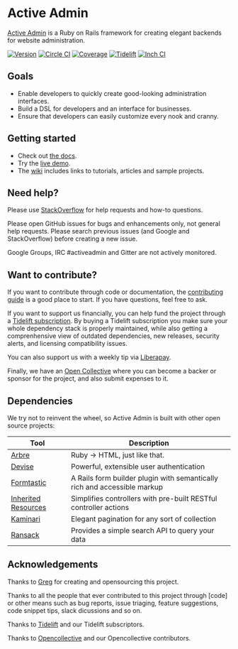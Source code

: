 # Active Admin

[Active Admin](https://activeadmin.info) is a Ruby on Rails framework for
creating elegant backends for website administration.

[![Version         ][rubygems_badge]][rubygems]
[![Circle CI       ][circle_badge]][circle]
[![Coverage        ][coverage_badge]][coverage]
[![Tidelift        ][tidelift_badge]][tidelift]
[![Inch CI         ][inch_badge]][inch]

## Goals

* Enable developers to quickly create good-looking administration interfaces.
* Build a DSL for developers and an interface for businesses.
* Ensure that developers can easily customize every nook and cranny.

## Getting started

* Check out [the docs][docs].
* Try the [live demo][demo].
* The [wiki] includes links to tutorials, articles and sample projects.

## Need help?

Please use [StackOverflow][stackoverflow] for help requests and how-to questions.

Please open GitHub issues for bugs and enhancements only, not general help requests.
Please search previous issues (and Google and StackOverflow) before creating a new issue.

Google Groups, IRC #activeadmin and Gitter are not actively monitored.

## Want to contribute?

If you want to contribute through code or documentation, the [contributing
guide][contributing] is a good place to start. If you have questions, feel free
to ask.

If you want to support us financially, you can help fund the project
through a [Tidelift subscription][tidelift]. By buying a Tidelift subscription
you make sure your whole dependency stack is properly maintained, while also
getting a comprenhensive view of outdated dependencies, new releases, security
alerts, and licensing compatibility issues.

You can also support us with a weekly tip via [Liberapay].

Finally, we have an [Open Collective][opencollective page] where you can become a backer or
sponsor for the project, and also submit expenses to it.

## Dependencies

We try not to reinvent the wheel, so Active Admin is built with other open source projects:

Tool                  | Description
--------------------- | -----------
[Arbre]               | Ruby -> HTML, just like that.
[Devise]              | Powerful, extensible user authentication
[Formtastic]          | A Rails form builder plugin with semantically rich and accessible markup
[Inherited Resources] | Simplifies controllers with pre-built RESTful controller actions
[Kaminari]            | Elegant pagination for any sort of collection
[Ransack]             | Provides a simple search API to query your data

## Acknowledgements

Thanks to [Greg] for creating and opensourcing this project.

Thanks to all the people that ever contributed to this project through [code] or
other means such as bug reports, issue triaging, feature suggestions, code
snippet tips, slack dicussions and so on.

Thanks to [Tidelift][tidelift] and our Tidelift subscriptors.

Thanks to [Opencollective][opencollective contributors] and our Opencollective contributors.

[Arbre]: https://github.com/activeadmin/arbre
[Devise]: https://github.com/plataformatec/devise
[Formtastic]: https://github.com/justinfrench/formtastic
[Inherited Resources]: https://github.com/activeadmin/inherited_resources
[Kaminari]: https://github.com/kaminari/kaminari
[Ransack]: https://github.com/activerecord-hackery/ransack

[rubygems_badge]: http://img.shields.io/gem/v/activeadmin.svg
[rubygems]: https://rubygems.org/gems/activeadmin
[circle_badge]: https://circleci.com/gh/activeadmin/activeadmin/tree/master.svg
[circle]: https://circleci.com/gh/activeadmin/activeadmin/tree/master
[coverage_badge]: https://api.codeclimate.com/v1/badges/779e407d22bacff19733/test_coverage
[coverage]: https://codeclimate.com/github/activeadmin/activeadmin/test_coverage
[inch_badge]: http://inch-ci.org/github/activeadmin/activeadmin.svg?branch=master
[inch]: http://inch-ci.org/github/activeadmin/activeadmin
[tidelift_badge]: https://tidelift.com/badges/github/activeadmin/activeadmin
[tidelift]: https://tidelift.com/subscription/pkg/rubygems-activeadmin?utm_source=rubygems-activeadmin&utm_medium=readme

[docs]: http://activeadmin.info/0-installation.html
[demo]: http://demo.activeadmin.info/admin
[wiki]: https://github.com/activeadmin/activeadmin/wiki
[stackoverflow]: http://stackoverflow.com/questions/tagged/activeadmin
[contributing]: https://github.com/activeadmin/activeadmin/blob/master/CONTRIBUTING.md
[Liberapay]: https://liberapay.com
[Greg]: https://github.com/gregbell
[contributors]: https://github.com/activeadmin/activeadmin/graphs/contributors
[opencollective page]: https://opencollective.com/activeadmin
[opencollective contributors]: https://opencollective.com/activeadmin#contributors
